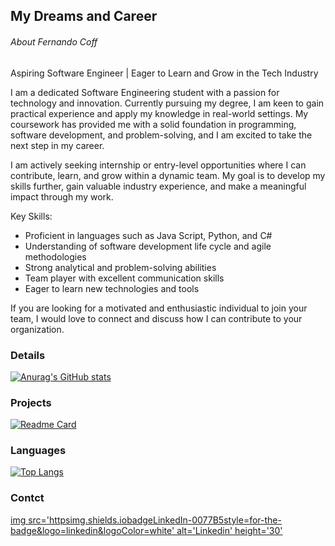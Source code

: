 ## My Dreams and Career

###### About Fernando Coff

Aspiring Software Engineer | Eager to Learn and Grow in the Tech Industry

I am a dedicated Software Engineering student with a passion for technology and innovation. Currently pursuing my degree, I am keen to gain practical experience and apply my knowledge in real-world settings. My coursework has provided me with a solid foundation in programming, software development, and problem-solving, and I am excited to take the next step in my career.

I am actively seeking internship or entry-level opportunities where I can contribute, learn, and grow within a dynamic team. My goal is to develop my skills further, gain valuable industry experience, and make a meaningful impact through my work.

Key Skills:
- Proficient in languages such as Java Script, Python, and C#
- Understanding of software development life cycle and agile methodologies
- Strong analytical and problem-solving abilities
- Team player with excellent communication skills
- Eager to learn new technologies and tools

If you are looking for a motivated and enthusiastic individual to join your team, I would love to connect and discuss how I can contribute to your organization.

### Details

[![Anurag's GitHub stats](httpsgithub-readme-stats.vercel.appapiusername=fernando-coff&show_icons=true&theme=dark)](httpsgithub.comanuraghazragithub-readme-stats)

### Projects

[![Readme Card](httpsgithub-readme-stats.vercel.appapipinusername=fernando-coff&repo=variavel&theme=dark)](httpsgithub.comanuraghazragithub-readme-stats)

### Languages

[![Top Langs](httpsgithub-readme-stats.vercel.appapitop-langsusername=fernando-coff&layout=compact)](httpsgithub.comanuraghazragithub-readme-stats)


### Contct

[img src='httpsimg.shields.iobadgeLinkedIn-0077B5style=for-the-badge&logo=linkedin&logoColor=white' alt='Linkedin' height='30'](https://www.linkedin.com/in/luiz-fernando-52188230b/)



